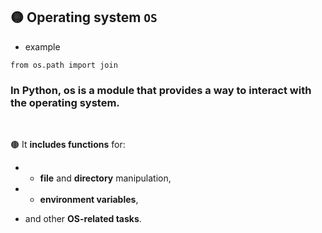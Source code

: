 ## 🟡 Operating system `OS`

- example

`from os.path import join`

### In Python, os is a module that provides a way to interact with the operating system.

<br>

🟤 It **includes functions** for:

- - **file** and **directory** manipulation,

- -  **environment variables**,

- and other **OS-related tasks**.

